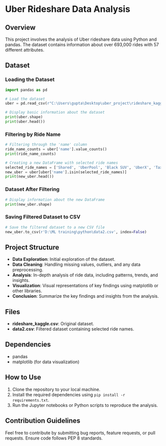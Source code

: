 # Uber Rideshare Data Analysis

## Overview

This project involves the analysis of Uber rideshare data using Python and pandas. The dataset contains information about over 693,000 rides with 57 different attributes.

## Dataset

### Loading the Dataset

```python
import pandas as pd

# Load the dataset
uber = pd.read_csv(r"C:\Users\gupta\Desktop\uber_project\rideshare_kaggle.csv")

# Display basic information about the dataset
print(uber.shape)
print(uber.head())
```

### Filtering by Ride Name

```python
# Filtering through the 'name' column
ride_name_counts = uber['name'].value_counts()
print(ride_name_counts)

# Creating a new DataFrame with selected ride names
selected_ride_names = ['Shared', 'UberPool', 'Black SUV', 'UberX', 'Taxi', 'Lux']
new_uber = uber[uber['name'].isin(selected_ride_names)]
print(new_uber.head())
```

### Dataset After Filtering

```python
# Display information about the new DataFrame
print(new_uber.shape)
```

### Saving Filtered Dataset to CSV

```python
# Save the filtered dataset to a new CSV file
new_uber.to_csv(r'D:\ML training\python\data2.csv', index=False)
```

## Project Structure

- **Data Exploration**: Initial exploration of the dataset.
- **Data Cleaning**: Handling missing values, outliers, and any data preprocessing.
- **Analysis**: In-depth analysis of ride data, including patterns, trends, and insights.
- **Visualization**: Visual representations of key findings using matplotlib or other libraries.
- **Conclusion**: Summarize the key findings and insights from the analysis.

## Files

- **rideshare_kaggle.csv**: Original dataset.
- **data2.csv**: Filtered dataset containing selected ride names.

## Dependencies

- pandas
- matplotlib (for data visualization)

## How to Use

1. Clone the repository to your local machine.
2. Install the required dependencies using `pip install -r requirements.txt`.
3. Run the Jupyter notebooks or Python scripts to reproduce the analysis.

## Contribution Guidelines

Feel free to contribute by submitting bug reports, feature requests, or pull requests. Ensure code follows PEP 8 standards.

